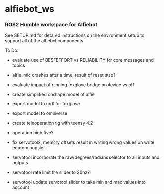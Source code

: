 # alfiebot_ws

### ROS2 Humble workspace for Alfiebot

See SETUP.md for detailed instructions on the environment setup to support all of the alfiebot components



To Do:

 - evaluate use of BESTEFFORT vs RELIABILITY for core messages and topics

 - alfie_mic crashes after a time; result of reset step?

 - evaluate impact of running foxglove bridge on device vs off

 - create simplified onshape model of alfie
 - export model to urdf for foxglove
 - export model to omniverse

 - create teleoperation rig with teensy 4.2

 - operation high five?


 - fix servotool2, memory offsets result in writing wrong values on write eeprom  oopsie!

 - servotool incorporate the raw/degrees/radians selector to all inputs and outputs

  - servotool rate limit the slider to 20hz?

 - servotool update servotool slider to take min and max values into account


